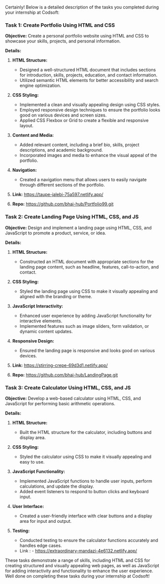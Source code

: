 Certainly! Below is a detailed description of the tasks you completed during your internship at Codsoft:

### Task 1: Create Portfolio Using HTML and CSS

**Objective:**
Create a personal portfolio website using HTML and CSS to showcase your skills, projects, and personal information.

**Details:**
1. **HTML Structure:**
   - Designed a well-structured HTML document that includes sections for introduction, skills, projects, education, and contact information.
   - Utilized semantic HTML elements for better accessibility and search engine optimization.

2. **CSS Styling:**
   - Implemented a clean and visually appealing design using CSS styles.
   - Employed responsive design techniques to ensure the portfolio looks good on various devices and screen sizes.
   - Applied CSS Flexbox or Grid to create a flexible and responsive layout.

3. **Content and Media:**
   - Added relevant content, including a brief bio, skills, project descriptions, and academic background.
   - Incorporated images and media to enhance the visual appeal of the portfolio.

4. **Navigation:**
   - Created a navigation menu that allows users to easily navigate through different sections of the portfolio.
  
5. **Link:** https://taupe-jalebi-75a597.netlify.app/
6. **Repo:**  https://github.com/bhai-hub/Portfolio99.git

### Task 2: Create Landing Page Using HTML, CSS, and JS

**Objective:**
Design and implement a landing page using HTML, CSS, and JavaScript to promote a product, service, or idea.

**Details:**
1. **HTML Structure:**
   - Constructed an HTML document with appropriate sections for the landing page content, such as headline, features, call-to-action, and contact.

2. **CSS Styling:**
   - Styled the landing page using CSS to make it visually appealing and aligned with the branding or theme.

3. **JavaScript Interactivity:**
   - Enhanced user experience by adding JavaScript functionality for interactive elements.
   - Implemented features such as image sliders, form validation, or dynamic content updates.

4. **Responsive Design:**
   - Ensured the landing page is responsive and looks good on various devices.

5. **Link:** https://stirring-crepe-69d3d1.netlify.app/
6. **Repo:**  https://github.com/bhai-hub/LandingPage.git

### Task 3: Create Calculator Using HTML, CSS, and JS

**Objective:**
Develop a web-based calculator using HTML, CSS, and JavaScript for performing basic arithmetic operations.

**Details:**
1. **HTML Structure:**
   - Built the HTML structure for the calculator, including buttons and display area.

2. **CSS Styling:**
   - Styled the calculator using CSS to make it visually appealing and easy to use.

3. **JavaScript Functionality:**
   - Implemented JavaScript functions to handle user inputs, perform calculations, and update the display.
   - Added event listeners to respond to button clicks and keyboard input.

4. **User Interface:**
   - Created a user-friendly interface with clear buttons and a display area for input and output.

5. **Testing:**
   - Conducted testing to ensure the calculator functions accurately and handles edge cases.
   - Link : - https://extraordinary-mandazi-4e6132.netlify.app/

These tasks demonstrate a range of skills, including HTML and CSS for creating structured and visually appealing web pages, as well as JavaScript for adding interactivity and functionality to enhance the user experience. Well done on completing these tasks during your internship at Codsoft!
